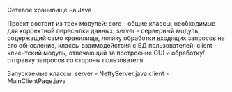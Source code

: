 Сетевое хранилище на Java

Проект состоит из трех модулей:
core - общие классы, необходимые для корректной пересылки данных;
server - серверный модуль, содержащий само хранилище, логику обработки входящих запросов на его обновление, классы взаимодействия с БД пользователей;
client - клиентский модуль, отвечающий за построение GUI и обработку/отправку запросов со стороны пользователя.

Запускаемые классы:
server - NettyServer.java
client - MainClientPage.java
